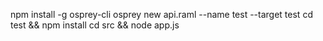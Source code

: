 npm install -g osprey-cli
osprey new api.raml --name test --target test
cd test && npm install
cd src && node app.js
